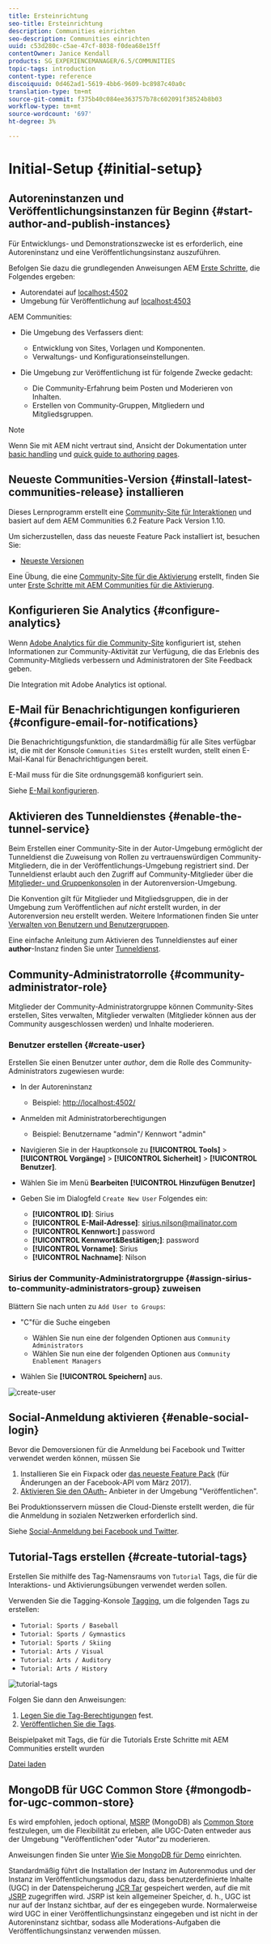 ```yaml
---
title: Ersteinrichtung
seo-title: Ersteinrichtung
description: Communities einrichten
seo-description: Communities einrichten
uuid: c53d280c-c5ae-47cf-8038-f0dea68e15ff
contentOwner: Janice Kendall
products: SG_EXPERIENCEMANAGER/6.5/COMMUNITIES
topic-tags: introduction
content-type: reference
discoiquuid: 0d462ad1-5619-4bb6-9609-bc8987c40a0c
translation-type: tm+mt
source-git-commit: f375b40c084ee363757b78c602091f38524b8b03
workflow-type: tm+mt
source-wordcount: '697'
ht-degree: 3%

---
```



# Initial-Setup {#initial-setup}

## Autoreninstanzen und Veröffentlichungsinstanzen für Beginn {#start-author-and-publish-instances}

Für Entwicklungs- und Demonstrationszwecke ist es erforderlich, eine Autoreninstanz und eine Veröffentlichungsinstanz auszuführen.

Befolgen Sie dazu die grundlegenden Anweisungen AEM [Erste Schritte](../../help/sites-deploying/deploy.md#getting-started), die Folgendes ergeben:

* Autorendatei auf [localhost:4502](http://localhost:4502/)
* Umgebung für Veröffentlichung auf [localhost:4503](http://localhost:4503/)

AEM Communities:

* Die Umgebung des Verfassers dient:

   * Entwicklung von Sites, Vorlagen und Komponenten.
   * Verwaltungs- und Konfigurationseinstellungen.

* Die Umgebung zur Veröffentlichung ist für folgende Zwecke gedacht:

   * Die Community-Erfahrung beim Posten und Moderieren von Inhalten.
   * Erstellen von Community-Gruppen, Mitgliedern und Mitgliedsgruppen.

>[!NOTE]
>
>Wenn Sie mit AEM nicht vertraut sind, Ansicht der Dokumentation unter [basic handling](../../help/sites-authoring/basic-handling.md) und [quick guide to authoring pages](../../help/sites-authoring/qg-page-authoring.md).

## Neueste Communities-Version {#install-latest-communities-release} installieren

Dieses Lernprogramm erstellt eine [Community-Site für Interaktionen](overview.md#engagement-community) und basiert auf dem AEM Communities 6.2 Feature Pack Version 1.10.

Um sicherzustellen, dass das neueste Feature Pack installiert ist, besuchen Sie:

* [Neueste Versionen](deploy-communities.md#latest-releases)

Eine Übung, die eine [Community-Site für die Aktivierung](overview.md#enablement-community) erstellt, finden Sie unter [Erste Schritte mit AEM Communities für die Aktivierung](getting-started-enablement.md).

## Konfigurieren Sie Analytics {#configure-analytics}

Wenn [Adobe Analytics für die Community-Site](analytics.md) konfiguriert ist, stehen Informationen zur Community-Aktivität zur Verfügung, die das Erlebnis des Community-Mitglieds verbessern und Administratoren der Site Feedback geben.

Die Integration mit Adobe Analytics ist optional.

## E-Mail für Benachrichtigungen konfigurieren {#configure-email-for-notifications}

Die Benachrichtigungsfunktion, die standardmäßig für alle Sites verfügbar ist, die mit der Konsole `Communities Sites` erstellt wurden, stellt einen E-Mail-Kanal für Benachrichtigungen bereit.

E-Mail muss für die Site ordnungsgemäß konfiguriert sein.

Siehe [E-Mail konfigurieren](email.md).

## Aktivieren des Tunneldienstes {#enable-the-tunnel-service}

Beim Erstellen einer Community-Site in der Autor-Umgebung ermöglicht der Tunneldienst die Zuweisung von Rollen zu vertrauenswürdigen Community-Mitgliedern, die in der Veröffentlichungs-Umgebung registriert sind. Der Tunneldienst erlaubt auch den Zugriff auf Community-Mitglieder über die [Mitglieder- und Gruppenkonsolen](members.md) in der Autorenversion-Umgebung.

Die Konvention gilt für Mitglieder und Mitgliedsgruppen, die in der Umgebung zum Veröffentlichen auf *nicht* erstellt wurden, in der Autorenversion neu erstellt werden. Weitere Informationen finden Sie unter [Verwalten von Benutzern und Benutzergruppen](users.md).

Eine einfache Anleitung zum Aktivieren des Tunneldienstes auf einer **author**-Instanz finden Sie unter [Tunneldienst](deploy-communities.md#tunnel-service-on-author).

## Community-Administratorrolle {#community-administrator-role}

Mitglieder der Community-Administratorgruppe können Community-Sites erstellen, Sites verwalten, Mitglieder verwalten (Mitglieder können aus der Community ausgeschlossen werden) und Inhalte moderieren.

### Benutzer erstellen {#create-user}

Erstellen Sie einen Benutzer unter *author*, dem die Rolle des Community-Administrators zugewiesen wurde:

* In der Autoreninstanz

   * Beispiel: [http://localhost:4502/](http://localhost:4503/)

* Anmelden mit Administratorberechtigungen

   * Beispiel: Benutzername &quot;admin&quot;/ Kennwort &quot;admin&quot;

* Navigieren Sie in der Hauptkonsole zu **[!UICONTROL Tools]** > **[!UICONTROL Vorgänge]** > **[!UICONTROL Sicherheit]** > **[!UICONTROL Benutzer]**.
* Wählen Sie im Menü **Bearbeiten** **[!UICONTROL Hinzufügen Benutzer]**

* Geben Sie im Dialogfeld `Create New User` Folgendes ein:

   * **[!UICONTROL ID]**: Sirius
   * **[!UICONTROL E-Mail-Adresse]**: sirius.nilson@mailinator.com
   * **[!UICONTROL Kennwort:]** password
   * **[!UICONTROL Kennwort&amp;Bestätigen;]**: password
   * **[!UICONTROL Vorname]**: Sirius
   * **[!UICONTROL Nachname]**: Nilson

### Sirius der Community-Administratorgruppe {#assign-sirius-to-community-administrators-group} zuweisen

Blättern Sie nach unten zu `Add User to Groups`:

* &quot;C&quot;für die Suche eingeben

   * Wählen Sie nun eine der folgenden Optionen aus `Community Administrators`
   * Wählen Sie nun eine der folgenden Optionen aus `Community Enablement Managers`

* Wählen Sie **[!UICONTROL Speichern]** aus.

![create-user](assets/create-user.png)

## Social-Anmeldung aktivieren {#enable-social-login}

Bevor die Demoversionen für die Anmeldung bei Facebook und Twitter verwendet werden können, müssen Sie

1. Installieren Sie ein Fixpack oder [das neueste Feature Pack](deploy-communities.md#latestfeaturepack) (für Änderungen an der Facebook-API vom März 2017).
1. [Aktivieren Sie den OAuth-](social-login.md#adobe-granite-oauth-authentication-handler) Anbieter in der Umgebung &quot;Veröffentlichen&quot;.

Bei Produktionsservern müssen die Cloud-Dienste erstellt werden, die für die Anmeldung in sozialen Netzwerken erforderlich sind.

Siehe [Social-Anmeldung bei Facebook und Twitter](social-login.md).

## Tutorial-Tags erstellen {#create-tutorial-tags}

Erstellen Sie mithilfe des Tag-Namensraums von `Tutorial` Tags, die für die Interaktions- und Aktivierungsübungen verwendet werden sollen.

Verwenden Sie die Tagging-Konsole [Tagging](../../help/sites-administering/tags.md#tagging-console), um die folgenden Tags zu erstellen:

* `Tutorial: Sports / Baseball`
* `Tutorial: Sports / Gymnastics`
* `Tutorial: Sports / Skiing`
* `Tutorial: Arts / Visual`
* `Tutorial: Arts / Auditory`
* `Tutorial: Arts / History`

![tutorial-tags](assets/tutorial-tags.png)

Folgen Sie dann den Anweisungen:

1. [Legen Sie die Tag-Berechtigungen](../../help/sites-administering/tags.md#setting-tag-permissions) fest.
1. [Veröffentlichen Sie die Tags](../../help/sites-administering/tags.md#publishing-tags).

Beispielpaket mit Tags, die für die Tutorials Erste Schritte mit AEM Communities erstellt wurden

[Datei laden](assets/tutorial_tags-v63.zip)

## MongoDB für UGC Common Store {#mongodb-for-ugc-common-store}

Es wird empfohlen, jedoch optional, [MSRP](msrp.md) (MongoDB) als [Common Store](working-with-srp.md) festzulegen, um die Flexibilität zu erleben, alle UGC-Daten entweder aus der Umgebung &quot;Veröffentlichen&quot;oder &quot;Autor&quot;zu moderieren.

Anweisungen finden Sie unter [Wie Sie MongoDB für Demo](demo-mongo.md) einrichten.

Standardmäßig führt die Installation der Instanz im Autorenmodus und der Instanz im Veröffentlichungsmodus dazu, dass benutzerdefinierte Inhalte (UGC) in der Datenspeicherung [JCR Tar](../../help/sites-deploying/platform.md) gespeichert werden, auf die mit [JSRP](jsrp.md) zugegriffen wird. JSRP ist kein allgemeiner Speicher, d. h., UGC ist nur auf der Instanz sichtbar, auf der es eingegeben wurde. Normalerweise wird UGC in einer Veröffentlichungsinstanz eingegeben und ist nicht in der Autoreninstanz sichtbar, sodass alle Moderations-Aufgaben die Veröffentlichungsinstanz verwenden müssen.